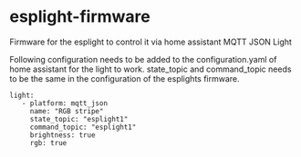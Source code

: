 # esplight-firmware
Firmware for the esplight to control it via home assistant MQTT JSON Light

Following configuration needs to be added to the configuration.yaml of home assistant for the light to work. state_topic and command_topic needs to be the same in the 
configuration of the esplights firmware.

    light:
       - platform: mqtt_json
         name: "RGB stripe"
         state_topic: "esplight1"
         command_topic: "esplight1"
         brightness: true
         rgb: true

